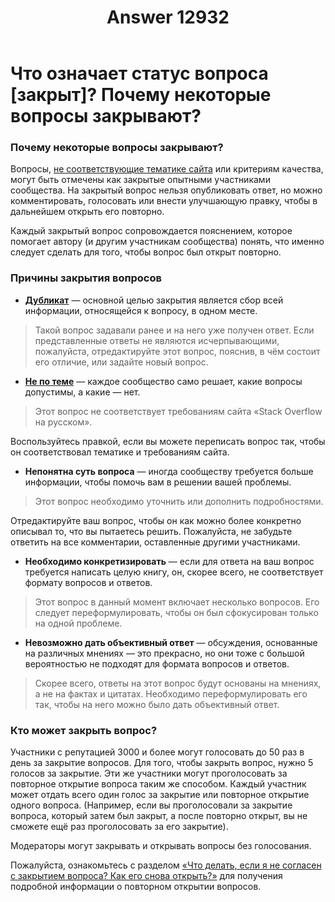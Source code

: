﻿---
title: "Answer 12932"
se.owner.user_id: 532877
se.owner.display_name: "Зонтик"
se.owner.link: "https://ru.meta.stackoverflow.com/users/532877/%d0%97%d0%be%d0%bd%d1%82%d0%b8%d0%ba"
se.answer_id: 12932
se.question_id: 12931
se.post_type: answer
se.is_accepted: False
---
<h1>Что означает статус вопроса [закрыт]? Почему некоторые вопросы закрывают?</h1>
<h3>Почему некоторые вопросы закрывают?</h3>
<p>Вопросы, <a href="/help/on-topic">не соответствующие тематике сайта</a> или критериям качества, могут быть отмечены как закрытые опытными участниками сообщества. На закрытый вопрос нельзя опубликовать ответ, но можно комментировать, голосовать или внести улучшающую правку, чтобы в дальнейшем открыть его повторно.</p>
<p>Каждый закрытый вопрос сопровождается пояснением, которое помогает автору (и другим участникам сообщества) понять, что именно следует сделать для того, чтобы вопрос был открыт повторно.</p>
<h3>Причины закрытия вопросов</h3>
<ul>
<li><strong><a href="/help/duplicates">Дубликат</a></strong> — основной целью закрытия является сбор всей информации, относящейся к вопросу, в одном месте.</li>
</ul>
<blockquote>
<p>Такой вопрос задавали ранее и на него уже получен ответ. Если представленные ответы не являются исчерпывающими, пожалуйста, отредактируйте этот вопрос, пояснив, в чём состоит его отличие, или задайте новый вопрос.</p>
</blockquote>
<ul>
<li><strong><a href="/help/on-topic">Не по теме</a></strong> — каждое сообщество само решает, какие вопросы допустимы, а какие — нет.</li>
</ul>
<blockquote>
<p>Этот вопрос не соответствует требованиям сайта «Stack Overflow на русском».</p>
</blockquote>
<p>Воспользуйтесь правкой, если вы можете переписать вопрос так, чтобы он соответствовал тематике и требованиям сайта.</p>
<ul>
<li><strong>Непонятна суть вопроса</strong> — иногда сообществу требуется больше информации, чтобы помочь вам в решении вашей проблемы.</li>
</ul>
<blockquote>
<p>Этот вопрос необходимо уточнить или дополнить подробностями.</p>
</blockquote>
<p>Отредактируйте ваш вопрос, чтобы он как можно более конкретно описывал то, что вы пытаетесь решить. Пожалуйста, не забудьте ответить на все комментарии, оставленные другими участниками.</p>
<ul>
<li><strong>Необходимо конкретизировать</strong> — если для ответа на ваш вопрос требуется написать целую книгу, он, скорее всего, не соответствует формату вопросов и ответов.</li>
</ul>
<blockquote>
<p>Этот вопрос в данный момент включает несколько вопросов. Его следует переформулировать, чтобы он был сфокусирован только на одной проблеме.</p>
</blockquote>
<ul>
<li><strong>Невозможно дать объективный ответ</strong> — обсуждения, основанные на различных мнениях — это прекрасно, но они тоже с большой вероятностью не подходят для формата вопросов и ответов.</li>
</ul>
<blockquote>
<p>Скорее всего, ответы на этот вопрос будут основаны на мнениях, а не на фактах и цитатах. Необходимо переформулировать его так, чтобы на него можно было дать объективный ответ.</p>
</blockquote>
<h3>Кто может закрыть вопрос?</h3>
<p>Участники с репутацией 3000 и более могут голосовать до 50 раз в день за закрытие вопросов. Для того, чтобы закрыть вопрос, нужно 5 голосов за закрытие. Эти же участники могут проголосовать за повторное открытие вопроса таким же способом. Каждый участник может отдать всего один голос за закрытие или повторное открытие одного вопроса. (Например, если вы проголосовали за закрытие вопроса, который затем был закрыт, а после повторно открыт, вы не сможете ещё раз проголосовать за его закрытие).</p>
<p>Модераторы могут закрывать и открывать вопросы без голосования.</p>
<p>Пожалуйста, ознакомьтесь с разделом <a href="/help/reopen-questions">«Что делать, если я не согласен с закрытием вопроса? Как его снова открыть?»</a> для получения подробной информации о повторном открытии вопросов.</p>
